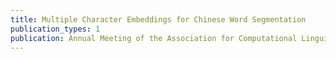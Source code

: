 ```yaml
---
title: Multiple Character Embeddings for Chinese Word Segmentation
publication_types: 1
publication: Annual Meeting of the Association for Computational Linguistics (ACL), 2019
---
```

